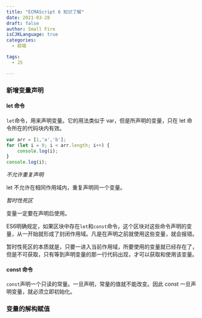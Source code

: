 ```yaml
---
title: "ECMAScript 6 知识了解"
date: 2021-03-28
draft: false
author: Small Fire
isCJKLanguage: true
categories: 
  - 前端

tags: 
  - JS

---
```


### 新增变量声明

#### let 命令

`let`命令，用来声明变量。它的用法类似于 var，但是所声明的变量，只在 let 命令所在的代码块内有效。

```javascript
var arr = [1,'a','b'];
for (let i = 0; i < arr.length; i++) {
    console.log(i);
}
console.log(i);
```

*不允许重复声明*

let 不允许在相同作用域内，重复声明同一个变量。

*暂时性死区*

变量一定要在声明后使用。

ES6明确规定，如果区块中存在`let`和`const`命令，这个区块对这些命令声明的变量，从一开始就形成了封闭作用域。凡是在声明之前就使用这些变量，就会报错。

暂时性死区的本质就是，只要一进入当前作用域，所要使用的变量就已经存在了，但是不可获取，只有等到声明变量的那一行代码出现，才可以获取和使用该变量。

#### const 命令

`const`声明一个只读的常量。一旦声明，常量的值就不能改变。因此 const 一旦声明变量，就必须立即初始化。

### 变量的解构赋值